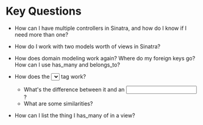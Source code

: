# Key Questions
* How can I have multiple controllers in Sinatra, and how do I know if I need more than one?

* How do I work with two models worth of views in Sinatra?

* How does domain modeling work again? Where do my foreign keys go? How can I use has_many and belongs_to?

* How does the <select></select> tag work?
  * What's the difference between it and an <input />?
  * What are some similarities?
* How can I list the thing I has_many of in a view?

